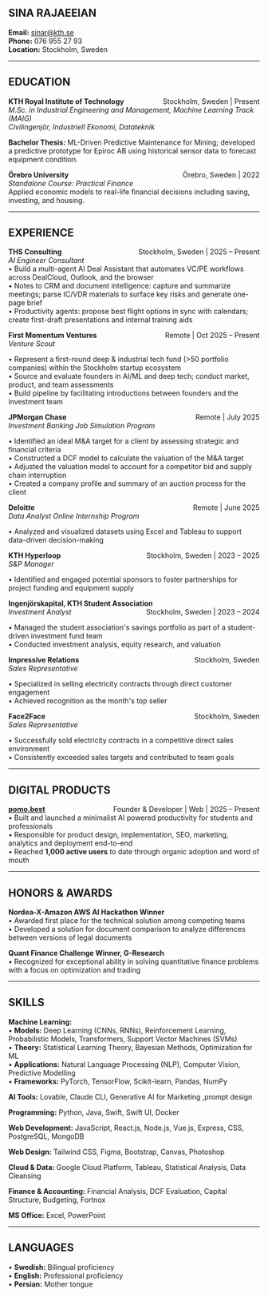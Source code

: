 ## **SINA RAJAEEIAN**
**Email:** sinar@kth.se  
**Phone:** 076 955 27 93  
**Location:** Stockholm, Sweden  

---

## **EDUCATION**

**KTH Royal Institute of Technology** <span style="float:right;">Stockholm, Sweden | Present</span>  
*M.Sc. in Industrial Engineering and Management, Machine Learning Track (MAIG)*  
*Civilingenjör, Industriell Ekonomi, Datateknik*  

**Bachelor Thesis:** ML-Driven Predictive Maintenance for Mining; developed a predictive prototype for Epiroc AB using historical sensor data to forecast equipment condition.  

**Örebro University** <span style="float:right;">Örebro, Sweden | 2022</span>  
*Standalone Course: Practical Finance*  
Applied economic models to real-life financial decisions including saving, investing, and housing.  

---

## **EXPERIENCE**

**THS Consulting** <span style="float:right;">Stockholm, Sweden | 2025 – Present</span>  
*AI Engineer Consultant*  
• Build a multi-agent AI Deal Assistant that automates VC/PE workflows across DealCloud, Outlook, and the browser  
• Notes to CRM and document intelligence: capture and summarize meetings; parse IC/VDR materials to surface key risks and generate one-page brief  
• Productivity agents: propose best flight options in sync with calendars; create first-draft presentations and internal training aids   

**First Momentum Ventures** <span style="float:right;">Remote | Oct 2025 – Present</span>  
*Venture Scout*  

• Represent a first-round deep & industrial tech fund (>50 portfolio companies) within the Stockholm startup ecosystem  
• Source and evaluate founders in AI/ML and deep tech; conduct market, product, and team assessments  
• Build pipeline by facilitating introductions between founders and the investment team  

**JPMorgan Chase** <span style="float:right;">Remote | July 2025</span>  
*Investment Banking Job Simulation Program*  

• Identified an ideal M&A target for a client by assessing strategic and financial criteria  
• Constructed a DCF model to calculate the valuation of the M&A target  
• Adjusted the valuation model to account for a competitor bid and supply chain interruption  
• Created a company profile and summary of an auction process for the client  

**Deloitte** <span style="float:right;">Remote | June 2025</span>  
*Data Analyst Online Internship Program*  

• Analyzed and visualized datasets using Excel and Tableau to support data-driven decision-making  

**KTH Hyperloop** <span style="float:right;">Stockholm, Sweden | 2023 – 2025</span>  
*S&P Manager*  

• Identified and engaged potential sponsors to foster partnerships for project funding and equipment supply  

**Ingenjörskapital, KTH Student Association** <span style="float:right;">Stockholm, Sweden | 2023 – 2024</span>  
*Investment Analyst*  

• Managed the student association's savings portfolio as part of a student-driven investment fund team  
• Conducted investment analysis, equity research, and valuation  

**Impressive Relations** <span style="float:right;">Stockholm, Sweden</span>  
*Sales Representative*  

• Specialized in selling electricity contracts through direct customer engagement  
• Achieved recognition as the month's top seller  

**Face2Face** <span style="float:right;">Stockholm, Sweden</span>  
*Sales Representative*  

• Successfully sold electricity contracts in a competitive direct sales environment  
• Consistently exceeded sales targets and contributed to team goals  

---

## **DIGITAL PRODUCTS**

**[pomo.best](https://pomo.best)** <span style="float:right;">Founder & Developer | Web | 2025 – Present</span>  
• Built and launched a minimalist AI powered productivity for students and professionals  
• Responsible for product design, implementation, SEO, marketing, analytics and deployment end-to-end  
• Reached **1,000 active users** to date through organic adoption and word of mouth  

---

## **HONORS & AWARDS**

**Nordea-X-Amazon AWS AI Hackathon Winner**  
• Awarded first place for the technical solution among competing teams  
• Developed a solution for document comparison to analyze differences between versions of legal documents  

**Quant Finance Challenge Winner, G-Research**  
• Recognized for exceptional ability in solving quantitative finance problems with a focus on optimization and trading  

---

## **SKILLS**

**Machine Learning:**  
• **Models:** Deep Learning (CNNs, RNNs), Reinforcement Learning, Probabilistic Models, Transformers, Support Vector Machines (SVMs)  
• **Theory:** Statistical Learning Theory, Bayesian Methods, Optimization for ML  
• **Applications:** Natural Language Processing (NLP), Computer Vision, Predictive Modelling  
• **Frameworks:** PyTorch, TensorFlow, Scikit-learn, Pandas, NumPy  

**AI Tools:** Lovable, Claude CLI, Generative AI for Marketing ,prompt design

**Programming:** Python, Java, Swift, Swift UI, Docker  

**Web Development:** JavaScript, React.js, Node.js, Vue.js, Express, CSS, PostgreSQL, MongoDB  

**Web Design:** Tailwind CSS, Figma, Bootstrap, Canvas, Photoshop  

**Cloud & Data:** Google Cloud Platform, Tableau, Statistical Analysis, Data Cleansing  

**Finance & Accounting:** Financial Analysis, DCF Evaluation, Capital Structure, Budgeting, Fortnox  

**MS Office:** Excel, PowerPoint  

---

## **LANGUAGES**

• **Swedish:** Bilingual proficiency  
• **English:** Professional proficiency  
• **Persian:** Mother tongue  
